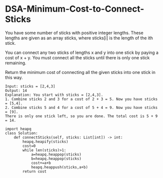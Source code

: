 # DSA-Minimum-Cost-to-Connect-Sticks
You have some number of sticks with positive integer lengths. These lengths are given as an array sticks, where sticks[i] is the length of the ith stick.

You can connect any two sticks of lengths x and y into one stick by paying a cost of x + y. You must connect all the sticks until there is only one stick remaining.

Return the minimum cost of connecting all the given sticks into one stick in this way.
```
Input: sticks = [2,4,3]
Output: 14
Explanation: You start with sticks = [2,4,3].
1. Combine sticks 2 and 3 for a cost of 2 + 3 = 5. Now you have sticks = [5,4].
2. Combine sticks 5 and 4 for a cost of 5 + 4 = 9. Now you have sticks = [9].
There is only one stick left, so you are done. The total cost is 5 + 9 = 14.
```
```
import heapq
class Solution:
    def connectSticks(self, sticks: List[int]) -> int:
        heapq.heapify(sticks)
        cost=0
        while len(sticks)>1:
            a=heapq.heappop(sticks)
            b=heapq.heappop(sticks)
            cost+=a+b
            heapq.heappush(sticks,a+b)
        return cost
```
